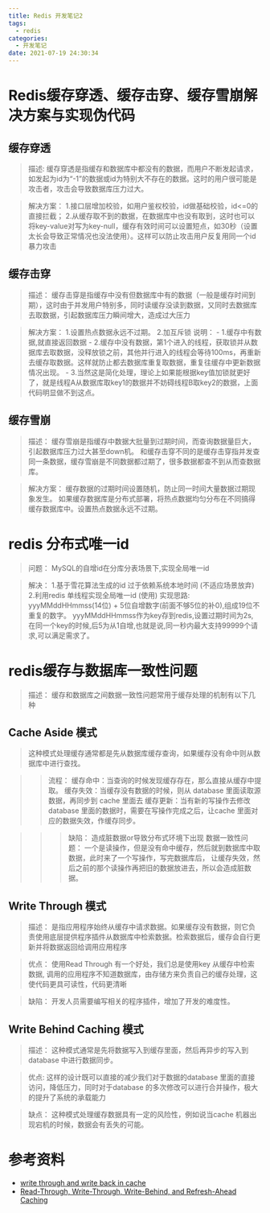 ```yaml
---
title: Redis 开发笔记2
tags:
  - redis
categories:
  - 开发笔记 
date: 2021-07-19 24:30:34
---
```

# Redis缓存穿透、缓存击穿、缓存雪崩解决方案与实现伪代码

## 缓存穿透
>描述:
    缓存穿透是指缓存和数据库中都没有的数据，而用户不断发起请求，如发起为id为“-1”的数据或id为特别大不存在的数据。这时的用户很可能是攻击者，攻击会导致数据库压力过大。

>解决方案：
    1.接口层增加校验，如用户鉴权校验，id做基础校验，id<=0的直接拦截；
    2.从缓存取不到的数据，在数据库中也没有取到，这时也可以将key-value对写为key-null，缓存有效时间可以设置短点，如30秒（设置太长会导致正常情况也没法使用）。这样可以防止攻击用户反复用同一个id暴力攻击

## 缓存击穿
>描述：
    缓存击穿是指缓存中没有但数据库中有的数据（一般是缓存时间到期），这时由于并发用户特别多，同时读缓存没读到数据，又同时去数据库去取数据，引起数据库压力瞬间增大，造成过大压力

>解决方案：
  1.设置热点数据永远不过期。
  2.加互斥锁
    说明：
      - 1.缓存中有数据,就直接返回数据
      - 2.缓存中没有数据，第1个进入的线程，获取锁并从数据库去取数据，没释放锁之前，其他并行进入的线程会等待100ms，再重新去缓存取数据。这样就防止都去数据库重复取数据，重复往缓存中更新数据情况出现。
      - 3.当然这是简化处理，理论上如果能根据key值加锁就更好了，就是线程A从数据库取key1的数据并不妨碍线程B取key2的数据，上面代码明显做不到这点。

## 缓存雪崩
>描述：
  缓存雪崩是指缓存中数据大批量到过期时间，而查询数据量巨大，引起数据库压力过大甚至down机。
  和缓存击穿不同的是缓存击穿指并发查同一条数据，缓存雪崩是不同数据都过期了，很多数据都查不到从而查数据库。

>解决方案：
  缓存数据的过期时间设置随机，防止同一时间大量数据过期现象发生。
  如果缓存数据库是分布式部署，将热点数据均匀分布在不同搞得缓存数据库中。设置热点数据永远不过期。

# redis 分布式唯一id
>问题：
  MySQL的自增id在分库分表场景下,实现全局唯一id

>解决：
    1.基于雪花算法生成的id 过于依赖系统本地时间  (不适应场景放弃)
    2.利用redis 单线程实现全局唯一id (使用)
  实现思路: 
      yyyMMddHHmmss(14位) + 5位自增数字(前面不够5位的补0),组成19位不重复的数字。
      yyyMMddHHmmss作为key存到redis,设置过期时间为2s,
      在同一个key的时候,后5为从1自增,也就是说,同一秒内最大支持99999个请求,可以满足需求了。

# redis缓存与数据库一致性问题
>描述：
  缓存和数据库之间数据一致性问题常用于缓存处理的机制有以下几种

## Cache Aside 模式
>这种模式处理缓存通常都是先从数据库缓存查询，如果缓存没有命中则从数据库中进行查找。

>>流程：
  缓存命中：当查询的时候发现缓存存在，那么直接从缓存中提取。
  缓存失效：当缓存没有数据的时候，则从 database 里面读取源数据，再同步到 cache 里面去
  缓存更新：当有新的写操作去修改database 里面的数据时，需要在写操作完成之后，让cache 里面对应的数据失效，作缓存同步。

>>>缺陷：
  造成脏数据or导致分布式环境下出现 数据一致性问题：
      一个是读操作，但是没有命中缓存，然后就到数据库中取数据，此时来了一个写操作，写完数据库后，
      让缓存失效，然后之前的那个读操作再把旧的数据放进去，所以会造成脏数据。

## Write Through 模式
>描述：
  是指应用程序始终从缓存中请求数据。如果缓存没有数据，则它负责使用底层提供程序插件从数据库中检索数据。检索数据后，缓存会自行更新并将数据返回给调用应用程序

>优点：
  使用Read Through 有一个好处，我们总是使用key 从缓存中检索数据, 调用的应用程序不知道数据库，由存储方来负责自己的缓存处理，这使代码更具可读性，代码更清晰

>缺陷：
  开发人员需要编写相关的程序插件，增加了开发的难度性。

## Write Behind Caching 模式
>描述：
  这种模式通常是先将数据写入到缓存里面，然后再异步的写入到database 中进行数据同步。

>优点:
  这样的设计既可以直接的减少我们对于数据的database 里面的直接访问，降低压力，同时对于database 的多次修改可以进行合并操作，极大的提升了系统的承载能力

>缺点：
  这种模式处理缓存数据具有一定的风险性，例如说当cache 机器出现宕机的时候，数据会有丢失的可能。

# 参考资料
- [write through and write back in cache](https://www.geeksforgeeks.org/write-through-and-write-back-in-cache/)
- [Read-Through, Write-Through, Write-Behind, and Refresh-Ahead Caching](https://docs.oracle.com/cd/E15357_01/coh.360/e15723/cache_rtwtwbra.htm#COHDG5181)